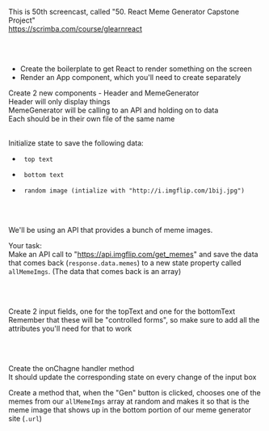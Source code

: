 This is 50th screencast, called "50. React Meme Generator Capstone Project"<br />
https://scrimba.com/course/glearnreact

<br /><br />

- Create the boilerplate to get React to render something on the screen
- Render an App component, which you'll need to create separately

Create 2 new components - Header and MemeGenerator<br />
Header will only display things<br />
MemeGenerator will be calling to an API and holding on to data<br />
Each should be in their own file of the same name<br /><br />

Initialize state to save the following data:<br />
*      top text
*      bottom text
*      random image (intialize with "http://i.imgflip.com/1bij.jpg")

<br /><br />

We'll be using an API that provides a bunch of meme images.<br />

Your task:<br />
Make an API call to "https://api.imgflip.com/get_memes" and save the data that comes back (`response.data.memes`) to a new state property called `allMemeImgs`. (The data that comes back is an array)

<br /><br />

Create 2 input fields, one for the topText and one for the bottomText<br />
Remember that these will be "controlled forms", so make sure to add all the attributes you'll need for that to work

<br /><br />

Create the onChagne handler method<br />
It should update the corresponding state on every change of the input box<br />

Create a method that, when the "Gen" button is clicked, chooses one of the memes from our `allMemeImgs` array at random and makes it so that is the meme image that shows up in the bottom portion of our meme generator site (`.url`)

